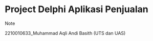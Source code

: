 # Project Delphi Aplikasi Penjualan

>[!note]
> 2210010633_Muhammad Aqli Andi Basith (UTS dan UAS)
 

